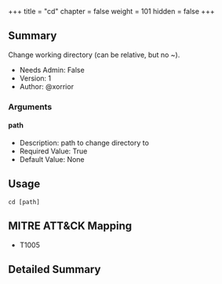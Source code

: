 +++
title = "cd"
chapter = false
weight = 101
hidden = false
+++

## Summary
Change working directory (can be relative, but no ~).

- Needs Admin: False  
- Version: 1  
- Author: @xorrior  

### Arguments

#### path

- Description: path to change directory to  
- Required Value: True  
- Default Value: None  

## Usage

```
cd [path]
```

## MITRE ATT&CK Mapping

- T1005  
## Detailed Summary

